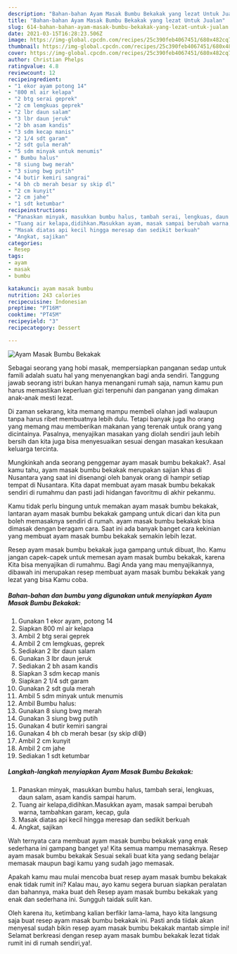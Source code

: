 ```yaml
---
description: "Bahan-bahan Ayam Masak Bumbu Bekakak yang lezat Untuk Jualan"
title: "Bahan-bahan Ayam Masak Bumbu Bekakak yang lezat Untuk Jualan"
slug: 614-bahan-bahan-ayam-masak-bumbu-bekakak-yang-lezat-untuk-jualan
date: 2021-03-15T16:28:23.506Z
image: https://img-global.cpcdn.com/recipes/25c390feb4067451/680x482cq70/ayam-masak-bumbu-bekakak-foto-resep-utama.jpg
thumbnail: https://img-global.cpcdn.com/recipes/25c390feb4067451/680x482cq70/ayam-masak-bumbu-bekakak-foto-resep-utama.jpg
cover: https://img-global.cpcdn.com/recipes/25c390feb4067451/680x482cq70/ayam-masak-bumbu-bekakak-foto-resep-utama.jpg
author: Christian Phelps
ratingvalue: 4.8
reviewcount: 12
recipeingredient:
- "1 ekor ayam potong 14"
- "800 ml air kelapa"
- "2 btg serai geprek"
- "2 cm lemgkuas geprek"
- "2 lbr daun salam"
- "3 lbr daun jeruk"
- "2 bh asam kandis"
- "3 sdm kecap manis"
- "2 1/4 sdt garam"
- "2 sdt gula merah"
- "5 sdm minyak untuk menumis"
- " Bumbu halus"
- "8 siung bwg merah"
- "3 siung bwg putih"
- "4 butir kemiri sangrai"
- "4 bh cb merah besar sy skip dl"
- "2 cm kunyit"
- "2 cm jahe"
- "1 sdt ketumbar"
recipeinstructions:
- "Panaskan minyak, masukkan bumbu halus, tambah serai, lengkuas, daun salam, asam kandis sampai harum."
- "Tuang air kelapa,didihkan.Masukkan ayam, masak sampai berubah warna, tambahkan garam, kecap, gula"
- "Masak diatas api kecil hingga meresap dan sedikit berkuah"
- "Angkat, sajikan"
categories:
- Resep
tags:
- ayam
- masak
- bumbu

katakunci: ayam masak bumbu 
nutrition: 243 calories
recipecuisine: Indonesian
preptime: "PT16M"
cooktime: "PT45M"
recipeyield: "3"
recipecategory: Dessert

---
```



![Ayam Masak Bumbu Bekakak](https://img-global.cpcdn.com/recipes/25c390feb4067451/680x482cq70/ayam-masak-bumbu-bekakak-foto-resep-utama.jpg)

Sebagai seorang yang hobi masak, mempersiapkan panganan sedap untuk famili adalah suatu hal yang menyenangkan bagi anda sendiri. Tanggung jawab seorang istri bukan hanya menangani rumah saja, namun kamu pun harus memastikan keperluan gizi terpenuhi dan panganan yang dimakan anak-anak mesti lezat.

Di zaman  sekarang, kita memang mampu membeli olahan jadi walaupun tanpa harus ribet membuatnya lebih dulu. Tetapi banyak juga lho orang yang memang mau memberikan makanan yang terenak untuk orang yang dicintainya. Pasalnya, menyajikan masakan yang diolah sendiri jauh lebih bersih dan kita juga bisa menyesuaikan sesuai dengan masakan kesukaan keluarga tercinta. 



Mungkinkah anda seorang penggemar ayam masak bumbu bekakak?. Asal kamu tahu, ayam masak bumbu bekakak merupakan sajian khas di Nusantara yang saat ini disenangi oleh banyak orang di hampir setiap tempat di Nusantara. Kita dapat membuat ayam masak bumbu bekakak sendiri di rumahmu dan pasti jadi hidangan favoritmu di akhir pekanmu.

Kamu tidak perlu bingung untuk memakan ayam masak bumbu bekakak, lantaran ayam masak bumbu bekakak gampang untuk dicari dan kita pun boleh memasaknya sendiri di rumah. ayam masak bumbu bekakak bisa dimasak dengan beragam cara. Saat ini ada banyak banget cara kekinian yang membuat ayam masak bumbu bekakak semakin lebih lezat.

Resep ayam masak bumbu bekakak juga gampang untuk dibuat, lho. Kamu jangan capek-capek untuk memesan ayam masak bumbu bekakak, karena Kita bisa menyajikan di rumahmu. Bagi Anda yang mau menyajikannya, dibawah ini merupakan resep membuat ayam masak bumbu bekakak yang lezat yang bisa Kamu coba.

<!--inarticleads1-->

##### Bahan-bahan dan bumbu yang digunakan untuk menyiapkan Ayam Masak Bumbu Bekakak:

1. Gunakan 1 ekor ayam, potong 14
1. Siapkan 800 ml air kelapa
1. Ambil 2 btg serai geprek
1. Ambil 2 cm lemgkuas, geprek
1. Sediakan 2 lbr daun salam
1. Gunakan 3 lbr daun jeruk
1. Sediakan 2 bh asam kandis
1. Siapkan 3 sdm kecap manis
1. Siapkan 2 1/4 sdt garam
1. Gunakan 2 sdt gula merah
1. Ambil 5 sdm minyak untuk menumis
1. Ambil  Bumbu halus:
1. Gunakan 8 siung bwg merah
1. Gunakan 3 siung bwg putih
1. Gunakan 4 butir kemiri sangrai
1. Gunakan 4 bh cb merah besar (sy skip dl😅)
1. Ambil 2 cm kunyit
1. Ambil 2 cm jahe
1. Sediakan 1 sdt ketumbar




<!--inarticleads2-->

##### Langkah-langkah menyiapkan Ayam Masak Bumbu Bekakak:

1. Panaskan minyak, masukkan bumbu halus, tambah serai, lengkuas, daun salam, asam kandis sampai harum.
1. Tuang air kelapa,didihkan.Masukkan ayam, masak sampai berubah warna, tambahkan garam, kecap, gula
1. Masak diatas api kecil hingga meresap dan sedikit berkuah
1. Angkat, sajikan




Wah ternyata cara membuat ayam masak bumbu bekakak yang enak sederhana ini gampang banget ya! Kita semua mampu memasaknya. Resep ayam masak bumbu bekakak Sesuai sekali buat kita yang sedang belajar memasak maupun bagi kamu yang sudah jago memasak.

Apakah kamu mau mulai mencoba buat resep ayam masak bumbu bekakak enak tidak rumit ini? Kalau mau, ayo kamu segera buruan siapkan peralatan dan bahannya, maka buat deh Resep ayam masak bumbu bekakak yang enak dan sederhana ini. Sungguh taidak sulit kan. 

Oleh karena itu, ketimbang kalian berfikir lama-lama, hayo kita langsung saja buat resep ayam masak bumbu bekakak ini. Pasti anda tiidak akan menyesal sudah bikin resep ayam masak bumbu bekakak mantab simple ini! Selamat berkreasi dengan resep ayam masak bumbu bekakak lezat tidak rumit ini di rumah sendiri,ya!.

